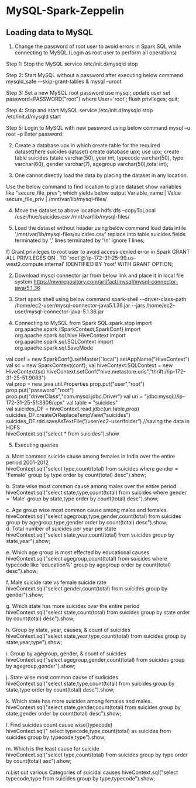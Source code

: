 # MySQL-Spark-Zeppelin

## Loading data to MySQL 

1. Change the password of root user to avoid errors in Spark SQL while connecting to MySQL.(Login as root user to perform all    operations) 

Step 1: Stop the MySQL service /etc/init.d/mysqld stop 

Step 2: Start MySQL without a password after executing below command mysqld_safe --skip-grant-tables & mysql –uroot

Step 3: Set a new MySQL root password use mysql; update user set password=PASSWORD("root") where User='root'; flush privileges; quit;

Step 4: Stop and start MySQL service /etc/init.d/mysqld stop /etc/init.d/mysqld start 

Step 5: Login to MySQL with new password using below command mysql –u root –p Enter password: 

2. Create a database upx in which create table for the required dataset(here suicides dataset) 
create database upx; 
use upx; 
create table suicides (state varchar(50), year int, typecode varchar(50), type varchar(60), gender varchar(7), agegroup varchar(50),total int); 

3. One cannot directly load the data by placing the dataset in any location. 

Use the below command to find location to place dataset 
show variables like "secure_file_prev"; which yields below output 
 Variable_name    | Value                    
 secure_file_priv | /mnt/var/lib/mysql-files/ 
 
4. Move the dataset to above location hdfs dfs –copyToLocal /user/hue/suicides.csv /mnt/var/lib/mysql-files/ 

5. Load the dataset without header using below command load data infile '/mnt/var/lib/mysql-files/suicides.csv' replace into table suicides fields terminated by ',' lines terminated by '\n' ignore 1 lines;

f) Grant privileges to root user to avoid access denied error in Spark GRANT ALL PRIVILEGES ON *.* TO 'root'@'ip-172-31-25-99.us-west2.compute.internal' IDENTIFIED BY 'root' WITH GRANT OPTION;  

2) Download mysql connector jar from below link and place it in local file system
https://mvnrepository.com/artifact/mysql/mysql-connector-java/5.1.36  

3) Start spark shell using below command  spark-shell --driver-class-path /home/ec2-user/mysql-connector-java5.1.36.jar --jars /home/ec2-user/mysql-connector-java-5.1.36.jar  

4) Connecting to MySQL from Spark SQL 
spark.stop 
import org.apache.spark.{SparkContext,SparkConf} 
import org.apache.spark.sql.hive.HiveContext
import org.apache.spark.sql.SQLContext 
import org.apache.spark.sql.SaveMode  

val conf = new SparkConf().setMaster("local").setAppName("HiveContext") val sc = new SparkContext(conf); 
val hiveContext:SQLContext = new HiveContext(sc) 
hiveContext.setConf("hive.metastore.uris","thrift://ip-172-31-25-51:9083")  
val prop = new java.util.Properties 
prop.put("user","root") prop.put("password","root")
prop.put("driverClass","com.mysql.jdbc.Driver") 
val uri = "jdbc:mysql://ip-172-31-25-51:3306/upx" val table = "suicides"  
val suicides_DF = hiveContext.read.jdbc(uri,table,prop) 
suicides_DF.createOrReplaceTempView("suicides") 
suicides_DF.rdd.saveAsTextFile(“/user/ec2-user/folder”)            //saving the data in HDFS  
hiveContext.sql("select * from suicides").show  

5) Executing queries 

a. Most common suicide cause among females in India over the entire period 2001-2012  
hiveContext.sql("select type,count(total) from suicides  where gender = 'Female' group by type order by count(total) desc").show; 

b. State wise most common cause among males over the entire period  
hiveContext.sql("select state,type,count(total) from suicides  where gender = 'Male' group by state,type order by count(total) desc").show;  

c. Age group wise most common cause among males and females  
hiveContext.sql("select agegroup,type,gender,count(total) from suicides group by agegroup,type,gender order by count(total) desc").show;  
d. Total number of suicides per year per state  
hiveContext.sql("select state,year,count(total) from suicides group by state,year").show;  

e. Which age group is most effected by educational causes  
hiveContext.sql("select agegroup,count(total) from suicides where typecode like 'education%' group by agegroup order by count(total) desc").show;  

f. Male suicide rate vs female suicide rate  
hiveContext.sql("select gender,count(total) from suicides group by gender").show;

g. Which state has more suicides over the entire period  
hiveContext.sql("select state,count(total) from suicides group by state order by count(total) desc").show; 

h. Group by state, year, causes, & count of suicides  
hiveContext.sql("select state,year,type,count(total) from suicides group by state,year,type").show; 

i. Group by agegroup, gender, & count of suicides  
hiveContext.sql("select agegroup,gender,count(total) from suicides group by agegroup,gender").show;  

j. State wise most common cause of sudicides  
hiveContext.sql("select state,type,count(total) from suicides group by state,type order by count(total) desc").show; 

k. Which state has more suicides among females and males.  
hiveContext.sql("select state,gender,count(total) from suicides group by state,gender order by count(total) desc").show; 

l. Find suicides count cause wise(typecode)  
hiveContext.sql(" select typecode,type,count(total) as suicides  from suicides group by typecode,type").show;  

m. Which is the least cause for suicide  
hiveContext.sql("select type,count(total) from suicides group by type order by count(total) asc").show; 

n.List out various Categories of suicidal causes 
hiveContext.sql("select typecode,type from suicides group by type,typecode").show;
